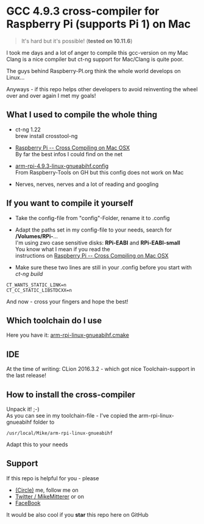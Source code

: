 # GCC 4.9.3 cross-compiler for Raspberry Pi (supports Pi 1) on Mac
> It's hard but it's possible! (**tested on 10.11.6**)

I took me days and a lot of anger to compile this gcc-version on my Mac  
Clang is a nice compiler but ct-ng support for Mac/Clang is quite poor.

The guys behind Raspberry-PI.org think the whole world develops on Linux...  

Anyways - if this repo helps other developers
to avoid reinventing the wheel over and over again I met my goals!

## What I used to compile the whole thing

   - ct-ng 1.22   
   brew install crosstool-ng

   - [Raspberry Pi -- Cross Compiling on Mac OSX](http://www.jaredwolff.com/blog/cross-compiling-on-mac-osx-for-raspberry-pi/)  
   By far the best infos I could find on the net  

   - [arm-rpi-4.9.3-linux-gnueabihf.config](https://github.com/raspberrypi/tools/tree/master/configs)  
   From Raspberry-Tools on GH but this config does not work on Mac

   - Nerves, nerves, nerves and a lot of reading and googling   

## If you want to compile it yourself
   - Take the config-file from "config"-Folder, rename it to .config

   - Adapt the paths set in my config-file to your needs, search for   
   **/Volumes/RPi-**...  
   I'm using zwo case sensitive disks: **RPi-EABI** and **RPi-EABI-small**  
   You know what I mean if you read the   
   instructions on [Raspberry Pi -- Cross Compiling on Mac OSX](http://www.jaredwolff.com/blog/cross-compiling-on-mac-osx-for-raspberry-pi/)
    
   - Make sure these two lines are still in your .config before you start with _ct-ng build_
   
    CT_WANTS_STATIC_LINK=n
    CT_CC_STATIC_LIBSTDCXX=n

And now - cross your fingers and hope the best!   
   
   
## Which toolchain do I use
Here you have it: [arm-rpi-linux-gnueabihf.cmake](https://github.com/MikeMitterer/cmake/blob/master/arm-rpi-linux-gnueabihf.cmake)

## IDE
At the time of writing: CLion 2016.3.2 - which got nice Toolchain-support in the last release!

## How to install the cross-compiler
Unpack it! ;-)  
As you can see in my toolchain-file - I've copied the arm-rpi-linux-gnueabihf folder to

    /usr/local/Mike/arm-rpi-linux-gnueabihf

Adapt this to your needs  

## Support   
If this repo is helpful for you - please
  - [(Circle)](http://gplus.mikemitterer.at/) me, follow me on
  - [Twitter / MikeMitterer](http://t.co/azTkrn2M6E) or on
  - [FaceBook](https://www.facebook.com/mikemitterer.at)

It would be also cool if you **star** this repo here on GitHub   
